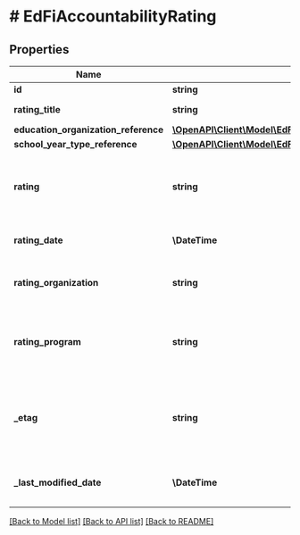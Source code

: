 # # EdFiAccountabilityRating

## Properties

Name | Type | Description | Notes
------------ | ------------- | ------------- | -------------
**id** | **string** |  | [optional]
**rating_title** | **string** | The title of the rating. |
**education_organization_reference** | [**\OpenAPI\Client\Model\EdFiEducationOrganizationReference**](EdFiEducationOrganizationReference.md) |  |
**school_year_type_reference** | [**\OpenAPI\Client\Model\EdFiSchoolYearTypeReference**](EdFiSchoolYearTypeReference.md) |  |
**rating** | **string** | An accountability rating level, designation, or assessment. |
**rating_date** | **\DateTime** | The date the rating was awarded. | [optional]
**rating_organization** | **string** | The organization that assessed the rating. | [optional]
**rating_program** | **string** | The program associated with the accountability rating (e.g., NCLB, AEIS). | [optional]
**_etag** | **string** | A unique system-generated value that identifies the version of the resource. | [optional]
**_last_modified_date** | **\DateTime** | The date and time the resource was last modified. | [optional]

[[Back to Model list]](../../README.md#models) [[Back to API list]](../../README.md#endpoints) [[Back to README]](../../README.md)
